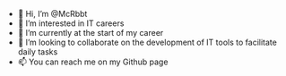- 👋 Hi, I’m @McRbbt
- 👀 I’m interested in IT careers
- 🌱 I’m currently at the start of my career
- 💞️ I’m looking to collaborate on the development of IT tools to facilitate daily tasks
- 📫 You can reach me on my Github page
